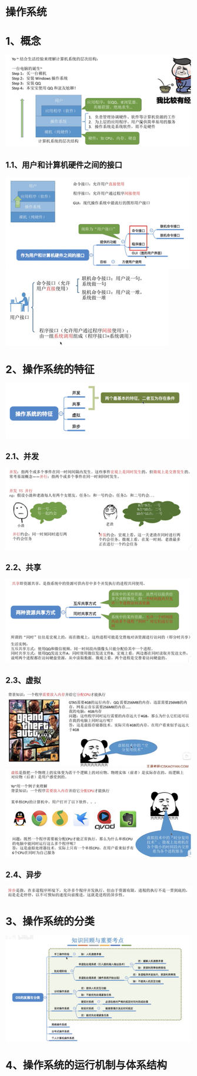 # 操作系统

# 1、概念

<img src="image-20221216203210847.png" alt="image-20221216203210847" style="zoom:50%;" />

## 1.1、用户和计算机硬件之间的接口

<img src="image-20221216203843702.png" alt="image-20221216203843702" style="zoom:50%;" />

<img src="image-20221216204040378.png" alt="image-20221216204040378" style="zoom:50%;" />

# 2、操作系统的特征

<img src="image-20221216204337819.png" alt="image-20221216204337819" style="zoom:50%;" />



## 2.1、并发

<img src="image-20221216204436262.png" alt="image-20221216204436262" style="zoom:50%;" />

## 2.2、共享

<img src="image-20221216204759382.png" alt="image-20221216204759382" style="zoom:50%;" />



## 2.3、虚拟

<img src="image-20221216205135491.png" alt="image-20221216205135491" style="zoom:50%;" />

<img src="image-20221216205053360.png" alt="image-20221216205053360" style="zoom:50%;" />



## 2.4、异步

![image-20221216205330107](image-20221216205330107.png)



# 3、操作系统的分类

![image-20221217214113428](image-20221217214113428.png)



# 4、操作系统的运行机制与体系结构



